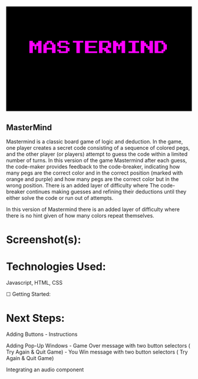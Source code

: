 ![](./Assets/Game.png)

## MasterMind

Mastermind is a classic board game of logic and deduction. In the game, one player creates a secret code consisting of a sequence of colored pegs, and the other player (or players) attempt to guess the code within a limited number of turns. 
In this version of the game Mastermind after each guess, the code-maker provides feedback to the code-breaker, indicating how many pegs are the correct color and in the correct position (marked with orange and purple) and how many pegs are the correct color but in the wrong position. There is an added layer of difficulty where   The code-breaker continues making guesses and refining their deductions until they either solve the code or run out of attempts. 

In this version of Mastermind there is an added layer of difficulty where there is no hint given of how many colors repeat themselves. 

# Screenshot(s):

# Technologies Used: 

Javascript, HTML, CSS

☐ Getting Started: 


# Next Steps: 

Adding Buttons
    - Instructions
    
Adding Pop-Up Windows
    - Game Over message with two button selectors ( Try Again & Quit Game)
    - You Win message with two button selectors ( Try Again & Quit Game)

Integrating an audio component 
